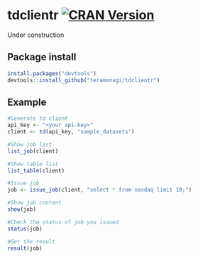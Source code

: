 # tdclientr [![CRAN Version](http://www.r-pkg.org/badges/version/tdclientr)](http://cran.rstudio.com/web/packages/tdclientr)

Under construction
## Package install

```R
install.packages("devtools")
devtools::install_github("teramonagi/tdclientr")
```

## Example
```R
#Generate td client
api_key <- "<your api-key>"
client <- td(api_key, "sample_datasets")

#Show job list
list_job(client)

#Show table list
list_table(client)

#Issue job
job <- issue_job(client, "select * from nasdaq limit 10;")

#Show job content
show(job)

#Check the status of job you issued
status(job)

#Get the result
result(job)

```
